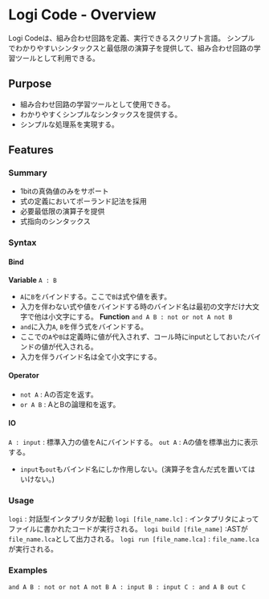 # Logi Code - Overview
Logi Codeは、組み合わせ回路を定義、実行できるスクリプト言語。
シンプルでわかりやすいシンタックスと最低限の演算子を提供して、組み合わせ回路の学習ツールとして利用できる。

## Purpose
- 組み合わせ回路の学習ツールとして使用できる。
- わかりやすくシンプルなシンタックスを提供する。
- シンプルな処理系を実現する。

## Features
### Summary
- 1bitの真偽値のみをサポート
- 式の定義においてポーランド記法を採用
- 必要最低限の演算子を提供
- 式指向のシンタックス

### Syntax
#### Bind
**Variable**
`A : B`
- `A`に`B`をバインドする。ここで`B`は式や値を表す。
- 入力を伴わない式や値をバインドする時のバインド名は最初の文字だけ大文字で他は小文字にする。
**Function**
`and A B : not or not A not B`
- `and`に入力`A`, `B`を伴う式をバインドする。
- ここでの`A`や`B`は定義時に値が代入されず、コール時にinputとしておいたバインドの値が代入される。
- 入力を伴うバインド名は全て小文字にする。

#### Operator
- `not A` : Aの否定を返す。
- `or A B` : AとBの論理和を返す。

#### IO
`A : input` : 標準入力の値をAにバインドする。
`out A` : Aの値を標準出力に表示する。
- `input`も`out`もバインド名にしか作用しない。(演算子を含んだ式を置いてはいけない。)

### Usage
`logi` : 対話型インタプリタが起動
`logi [file_name.lc]` : インタプリタによってファイルに書かれたコードが実行される。
`logi build [file_name]` :ASTが`file_name.lca`として出力される。
`logi run [file_name.lca]` : `file_name.lca`が実行される。

### Examples
`
and A B : not or not A not B
A : input
B : input
C : and A B
out C
`
